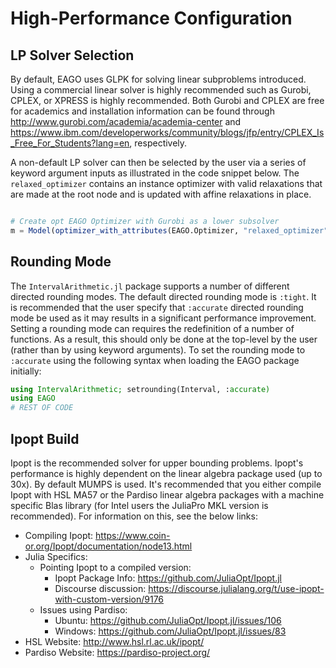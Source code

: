 # High-Performance Configuration

## LP Solver Selection

By default, EAGO uses GLPK for solving linear subproblems introduced. Using a
commercial linear solver is highly recommended such as Gurobi, CPLEX, or XPRESS
is highly recommended. Both Gurobi and CPLEX are free for academics and
installation information can be found through http://www.gurobi.com/academia/academia-center and
https://www.ibm.com/developerworks/community/blogs/jfp/entry/CPLEX_Is_Free_For_Students?lang=en, respectively.

A non-default LP solver can then be selected by the user via a series of keyword argument inputs as illustrated in the code snippet below. The `relaxed_optimizer` contains an instance optimizer with valid relaxations that are made at the root node and is updated with affine relaxations in place.

```julia

# Create opt EAGO Optimizer with Gurobi as a lower subsolver
m = Model(optimizer_with_attributes(EAGO.Optimizer, "relaxed_optimizer" => Gurobi.Optimizer(OutputFlag=0))
```

## Rounding Mode

The `IntervalArithmetic.jl` package supports a number of different directed rounding
modes. The default directed rounding mode is `:tight`. It is recommended that the
user specify that `:accurate` directed rounding mode be used as it may results
in a significant performance  improvement. Setting a rounding mode can requires
the redefinition of a number of functions. As a result, this should only be done
at the top-level by the user (rather than by using keyword arguments). To set the
rounding mode to `:accurate` using the following syntax when loading the EAGO package
initially:

```julia
using IntervalArithmetic; setrounding(Interval, :accurate)
using EAGO
# REST OF CODE
```


## Ipopt Build

Ipopt is the recommended solver for upper bounding problems. Ipopt's performance is highly
dependent on the linear algebra package used (up to 30x). By default MUMPS is used.
It's recommended that you either compile Ipopt with HSL MA57 or the Pardiso linear
algebra packages with a machine specific Blas library (for Intel users the JuliaPro
MKL version is recommended). For information on this, see the below links:

- Compiling Ipopt: https://www.coin-or.org/Ipopt/documentation/node13.html
- Julia Specifics:
   - Pointing Ipopt to a compiled version:
      - Ipopt Package Info: https://github.com/JuliaOpt/Ipopt.jl
      - Discourse discussion: https://discourse.julialang.org/t/use-ipopt-with-custom-version/9176
   - Issues using Pardiso:
      - Ubuntu: https://github.com/JuliaOpt/Ipopt.jl/issues/106
      - Windows: https://github.com/JuliaOpt/Ipopt.jl/issues/83
- HSL Website: http://www.hsl.rl.ac.uk/ipopt/
- Pardiso Website: https://pardiso-project.org/
